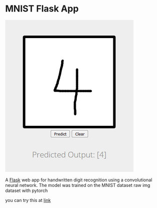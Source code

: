 # MNIST Flask App
![](https://github.com/ccoltong1215/mnist-flask-torch/blob/main/media/screenshot.png)

A [Flask](http://hanwifi.iptime.org:9000) web app for handwritten digit recognition using a convolutional neural network. The model was trained on the MNIST dataset raw img dataset with pytorch

you can try this at [link](http://hanwifi.iptime.org:9000)

